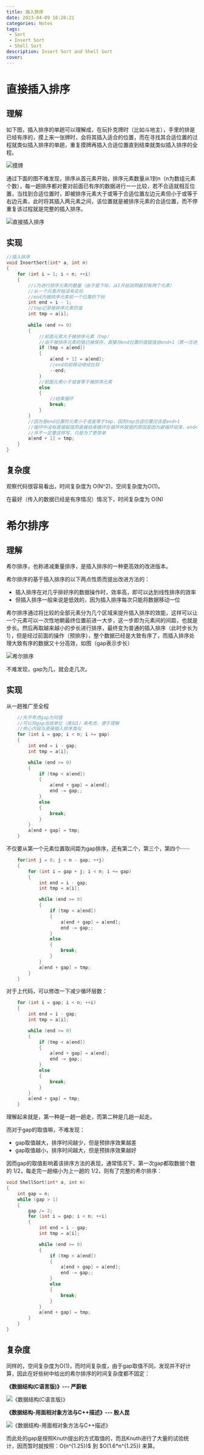 ```yaml
---
title: 插入排序
date: 2023-04-09 16:26:21
categories: Notes
tags:
 - Sort
 - Insert Sort
 - Shell Sort
description: Insert Sort and Shell Sort
cover:
---
```


# 直接插入排序

## 理解

如下图，插入排序的单趟可以理解成，在玩扑克牌时（比如斗地主），手里的排是已经有序的，摸上来一张牌时，会将其插入适合的位置，而在寻找其合适位置的过程就类似插入排序的单趟，重复摸牌再插入合适位置直到结束就类似插入排序的全程。

![摸牌](https://raw.githubusercontent.com/Yukii2333/Images/main/blog_image/2.jpg "摸牌")

通过下面的图不难发现，排序从首元素开始，排序元素数量从1到n（n为数组元素个数），每一趟排序都对要对前面已有序的数据进行一一比较，若不合适就相互位置，当找到合适位置时，即被排序元素大于或等于合适位置左边元素但小于或等于右边元素，此时将其插入两元素之间，该位置就是被排序元素的合适位置，而不停重复该过程就是完整的插入排序。

![直接插入排序](https://raw.githubusercontent.com/Yukii2333/Images/main/blog_image/Insert.gif "直接插入排序")

## 实现

~~~C
//插入排序
void InsertSort(int* a, int n)
{
	for (int i = 1; i < n; ++i)
	{
        //i为进行排序元素的数量（由于是下标，从1开始说明最初有两个元素）
        //从一个元素开始没有实际
        //end为被排序元素前一个位置的下标
		int end = i - 1;
        //tmp记录被排序元素的值
		int tmp = a[i];
		
		while (end >= 0)
		{
            //前面元素大于被排序元素（tmp）
            //由于被排序元素的值已被保存，直接将end位置的值赋值给end+1（第一次进入就是被比较元素位置）位置
			if (tmp < a[end])
			{
				a[end + 1] = a[end];
                //end向前移动继续比较
				--end;
			}
            //前面元素小于或者等于被排序元素
			else
			{
                //结束循环
				break;
			}
		}
        //因为是end位置的元素小于或者等于tmp，因而tmp合适位置应该是end+1
        //循环中没有直接赋值而直接结束循环在循环外赋值的原因是因为避循环结束，end<0时的情况
        //并不一定要这样写，只是为了更简单
		a[end + 1] = tmp;
	}
}
~~~



## 复杂度

观察代码很容易看出，时间复杂度为 O(N^2)，空间复杂度为O(1)。

在最好（传入的数据已经是有序情况）情况下，时间复杂度为 O(N)

# 希尔排序

## 理解

希尔排序，也称递减重量排序，是插入排序的一种更高效的改进版本。

希尔排序的基于插入排序的以下两点性质而提出改进方法的：

* 插入排序在对几乎排好序的数据操作时，效率高，即可以达到线性排序的效率
* 但插入排序一般来说是低效的，因为插入排序每次只能将数据移动一位

希尔排序通过将比较的全部元素分为几个区域来提升插入排序的效能，这样可以让一个元素可以一次性地朝最终位置前进一大步，这一步即为元素间的间距，也就是步长。然后再取越来越小的步长进行排序，最终变为普通的插入排序（此时步长为1），但是经过前面的操作（预排序），整个数据已经是大致有序了，而插入排序处理大致有序的数据又十分高效，如图（gap表示步长）

![希尔排序](https://raw.githubusercontent.com/Yukii2333/Images/main/blog_image/Shell.jpg "希尔排序")

不难发现，gap为几，就会走几次。

## 实现

从一趟推广至全程

~~~c
	//先不考虑gap为何值
	//可以将gap当成单位（类似1）来考虑，便于理解
	//核心内容与直接插入排序类似
	for (int i = gap; i < n; i += gap)
	{
		int end = i - gap;
		int tmp = a[i];

		while (end >= 0)
		{
			if (tmp < a[end])
			{
				a[end + gap] = a[end];
				end -= gap;;
			}
			else
			{
				break;
			}
		}
		a[end + gap] = tmp;
	}
~~~

不仅要从第一个元素位置取间距为gap排序，还有第二个，第三个，第四个······

~~~C
	for(int j = 0; j < n - gap; ++j)
    {
        for (int i = gap + j; i < n; i += gap)
		{
			int end = i - gap;
			int tmp = a[i];

			while (end >= 0)
			{
				if (tmp < a[end])
				{
					a[end + gap] = a[end];
					end -= gap;;
				}
				else
				{
					break;
				}
			}
			a[end + gap] = tmp;
		}
    }
~~~

对于上代码，可以修改一下减少循环层数：

~~~C
	for (int i = gap; i < n; ++i)
	{
		int end = i - gap;
		int tmp = a[i];

		while (end >= 0)
		{
			if (tmp < a[end])
			{
				a[end + gap] = a[end];
				end -= gap;;
			}
			else
			{
				break;
			}
		}
		a[end + gap] = tmp;
	}
~~~

理解起来就是，第一种是一趟一趟走，而第二种是几趟一起走。

而对于gap的取值嘛，不难发现：

* gap取值越大，排序时间越少，但是预排序效果越差
* gap取值越小，排序时间越大，但是预排序效果越好

因而gap的取值影响着该排序方法的表现，通常情况下，第一次gap都取数据个数的 1/2，每走完一趟缩小为上一趟的 1/2，则有了完整的希尔排序：

~~~C
void ShellSort(int* a, int n)
{
	int gap = n;
	while (gap > 1)
	{
		gap /= 2;
		for (int i = gap; i < n; ++i)
		{
			int end = i - gap;
			int tmp = a[i];

			while (end >= 0)
			{
				if (tmp < a[end])
				{
					a[end + gap] = a[end];
					end -= gap;;
				}
				else
				{
					break;
				}
			}
			a[end + gap] = tmp;
		}
	}
}
~~~

## 复杂度

同样的，空间复杂度为O(1)，而时间复杂度，由于gap取值不同，发现并不好计算，因此在好些树中给出的希尔排序的时间复杂度都不固定：

 **《数据结构(C语言版)》--- 严蔚敏**

![《数据结构(C语言版)》](https://raw.githubusercontent.com/Yukii2333/Images/main/blog_image/%E4%B8%A5%E8%94%9A%E6%95%8F-%E5%B8%8C%E5%B0%94%E6%8E%92%E5%BA%8F.png "《数据结构(C语言版)》-")

  **《数据结构-用面相对象方法与C++描述》--- 殷人昆**

![《数据结构-用面相对象方法与C++描述》](https://raw.githubusercontent.com/Yukii2333/Images/main/blog_image/%E6%AE%B7%E4%BA%BA%E6%98%86-%E5%B8%8C%E5%B0%94%E6%8E%92%E5%BA%8F.png "《数据结构-用面相对象方法与C++描述》")

 而此处的gap是按照Knuth提出的方式取值的，而且Knuth进行了大量的试验统计，因而暂时就按照：O(n^{1.25})$ 到 $O(1.6*n^{1.25}) 来算。

